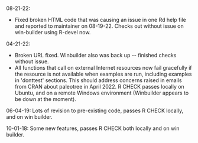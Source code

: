 #####

08-21-22:
- Fixed broken HTML code that was causing an issue in one Rd help file and reported to maintainer on 08-19-22. Checks out without issue on win-builder using R-devel now.

04-21-22:
- Broken URL fixed. Winbuilder also was back up -- finished checks without issue.
- All functions that call on external Internet resources now fail gracefully if the resource is not available when examples are run, including examples in 'donttest' sections. This should address concerns raised in emails from CRAN about paleotree in April 2022. R CHECK passes locally on Ubuntu, and on a remote Windows environment (Winbuilder appears to be down at the moment).

06-04-19: 
Lots of revision to pre-existing code, passes R CHECK locally, and on win builder.

10-01-18: 
Some new features, passes R CHECK both locally and on win builder.

